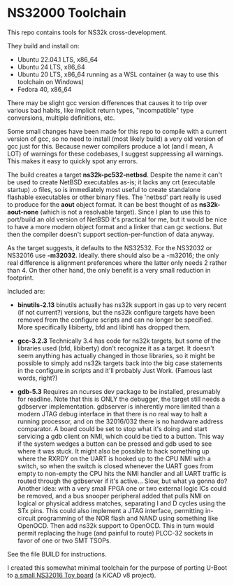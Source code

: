 # NS32000 Toolchain
This repo contains tools for NS32k cross-development.

They build and install on:
 * Ubuntu 22.04.1 LTS, x86_64
 * Ubuntu 24 LTS, x86_64
 * Ubuntu 20 LTS, x86_64 running as a WSL container (a way to use this toolchain on Windows)
 * Fedora 40, x86_64

There may be slight gcc version differences that causes it to trip over
various bad habits, like implicit return types, "incompatible" type
conversions, multiple definitions, etc.

Some small changes have been made for this repo to compile with a current
version of gcc, so no need to install (most likely build) a very old
version of gcc just for this. Because newer compilers produce a lot
(and I mean, A LOT) of warnings for these codebases, I suggest
suppressing all warnings.  This makes it easy to quickly spot any errors.

The build creates a target **ns32k-pc532-netbsd**.  Despite the name it
can't be used to create NetBSD executables as-is; it lacks any crt
(executable startup) .o files, so is immediately most useful to create
standalone flashable executables or other binary files.  The 'netbsd' part
really is used to produce for the **aout** object format.  It can be best
thought of as **ns32k-aout-none** (which is not a resolvable target).  Since
I plan to use this to port/build an old version of NetBSD it's practical for
me, but it would be nice to have a more modern object format and a linker
that can gc sections.  But then the compiler doesn't support section-per-function
of data anyway.

As the target suggests, it defaults to the NS32532. For the NS32032 or
NS32016 use **-m32032**.  Ideally. there should also be a -m32016; the only
real difference is alignment preferences where the latter only needs 2
rather than 4.  On ther other hand, the only benefit is a very small reduction
in footprint.

Included are:

* **binutils-2.13**
  binutils actually has ns32k support in gas up to very recent (if not current?) versions, but
  the ns32k configure targets have been removed from the configure scripts and can no longer be specified.
  More specifically libiberty, bfd and libintl has dropped them.

* **gcc-3.2.3**
  Technically 3.4 has code for ns32k targets, but some of the
  libraries used (bfd, libiberty) don't recognize it as a target.
  It doesn't seem anything has
  actually changed in those libraries, so it might be possible to simply add ns32k
  targets back into the big case statements in the configure.in
  scripts and it'll probably Just Work.  (Famous last words, right?)

* **gdb-5.3**
  Requires an ncurses dev package to be installed, presumably for readline.
  Note that this is ONLY the debugger, the target still needs a gdbserver
  implementation.  gdbserver is inherently more limited than a modern JTAG
  debug interface in that there is no real way to halt a running processor,
  and on the 32016/032 there is no hardware address comparator.  A board
  could be set to stop what it's doing and start servicing a gdb client on
  NMI, which could be tied to a button.  This way if the system wedges a
  button can be pressed and gdb used to see where it was stuck.  It might
  also be possible to hack something up where the RXRDY on the UART is
  hooked up to the CPU NMI with a switch, so when the switch is closed
  whenever the UART goes from empty to non-empty the CPU hits the NMI handler
  and all UART traffic is routed through the gdbserver if it's active...
  Slow, but what ya gonna do?
  Another idea: with a very small FPGA one or two external logic ICs could
  be removed, and a bus snooper peripheral added that pulls NMI on logical or physical
  address matches, separating I and D cycles using the STx pins.  This could
  also implement a JTAG interface, permitting in-circuit programming of the
  NOR flash and NAND using something like OpenOCD.  Then add ns32k support to
  OpenOCD.  This in turn would permit replacing the huge (and painful to
  route) PLCC-32 sockets in favor of one or two SMT TSOPs.

See the file BUILD for instructions.

I created this somewhat minimal toolchain for the purpose of porting U-Boot
to [a small NS32016 Toy board](https://github.com/bson/ns32k) (a KiCAD v8 project).
